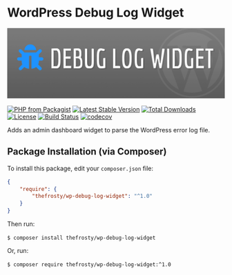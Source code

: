 # WordPress Debug Log Widget

![Debug Log Widget](.github/wp-debug-log-widget.jpg?raw=true "WordPress Debug Log Widget")

[![PHP from Packagist](https://img.shields.io/packagist/php-v/thefrosty/wp-debug-log-widget.svg)]()
[![Latest Stable Version](https://img.shields.io/packagist/v/thefrosty/wp-debug-log-widget.svg)](https://packagist.org/packages/thefrosty/wp-debug-log-widget)
[![Total Downloads](https://img.shields.io/packagist/dt/thefrosty/wp-debug-log-widget.svg)](https://packagist.org/packages/thefrosty/wp-debug-log-widget)
[![License](https://img.shields.io/packagist/l/thefrosty/wp-debug-log-widget.svg)](https://packagist.org/thefrosty/thefrosty/wp-debug-log-widget)
[![Build Status](https://travis-ci.org/thefrosty/wp-debug-log-widget.svg?branch=master)](https://travis-ci.org/thefrosty/wp-debug-log-widget)
[![codecov](https://codecov.io/gh/thefrosty/wp-debug-log-widget/branch/develop/graph/badge.svg)](https://codecov.io/gh/thefrosty/wp-debug-log-widget)

Adds an admin dashboard widget to parse the WordPress error log file.

## Package Installation (via Composer)

To install this package, edit your `composer.json` file:
```json
{
    "require": {
        "thefrosty/wp-debug-log-widget": "^1.0"
    }
}
```
Then run:

`$ composer install thefrosty/wp-debug-log-widget`

Or, run:

`$ composer require thefrosty/wp-debug-log-widget:^1.0`
